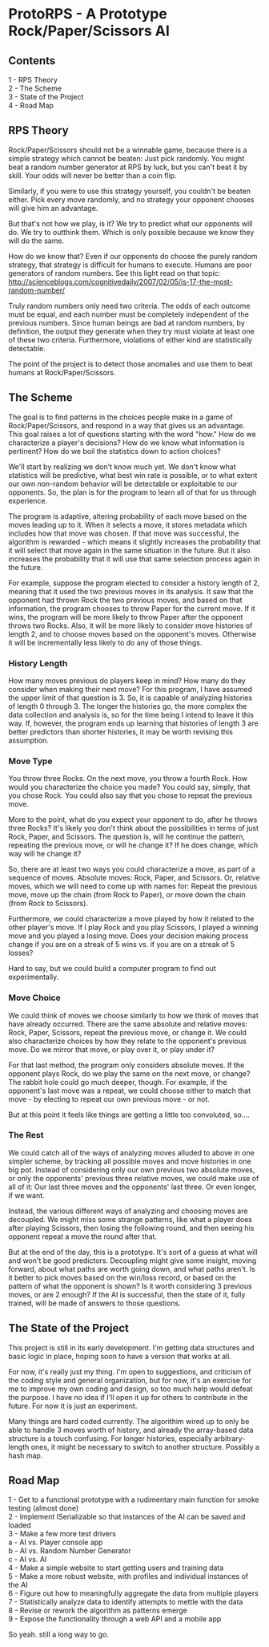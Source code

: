 # ProtoRPS - A Prototype Rock/Paper/Scissors AI

## Contents

1 - RPS Theory  
2 - The Scheme  
3 - State of the Project  
4 - Road Map

## RPS Theory

Rock/Paper/Scissors should not be a winnable game, because there is a simple strategy which cannot be beaten:  Just pick randomly.  You might beat a random number generator at RPS by luck, but you can't beat it by skill.  Your odds will never be better than a coin flip.

Similarly, if you were to use this strategy yourself, you couldn't be beaten either.  Pick every move randomly, and no strategy your opponent chooses will give him an advantage.

But that's not how we play, is it?  We try to predict what our opponents will do.  We try to outthink them.  Which is only possible because we know they will do the same.

How do we know that?  Even if our opponents do choose the purely random strategy, that strategy is difficult for humans to execute.  Humans are poor generators of random numbers.  See this light read on that topic:
http://scienceblogs.com/cognitivedaily/2007/02/05/is-17-the-most-random-number/

Truly random numbers only need two criteria.  The odds of each outcome must be equal, and each number must be completely independent of the previous numbers.  Since human beings are bad at random numbers, by definition, the output they generate when they try must violate at least one of these two criteria.  Furthermore, violations of either kind are statistically detectable.

The point of the project is to detect those anomalies and use them to beat humans at Rock/Paper/Scissors.

## The Scheme

The goal is to find patterns in the choices people make in a game of Rock/Paper/Scissors, and respond in a way that gives us an advantage.  This goal raises a lot of questions starting with the word "how."  How do we characterize a player's decisions?  How do we know what information is pertinent?  How do we boil the statistics down to action choices?

We'll start by realizing we don't know much yet.  We don't know what statistics will be predictive, what best win rate is possible, or to what extent our own non-random behavior will be detectable or exploitable to our opponents.  So, the plan is for the program to learn all of that for us through experience.

The program is adaptive, altering probability of each move based on the moves leading up to it.  When it selects a move, it stores metadata which includes how that move was chosen.  If that move was successful, the algorithm is rewarded - which means it slightly increases the probability that it will select that move again in the same situation in the future.  But it also increases the probability that it will use that same selection process again in the future.

For example, suppose the program elected to consider a history length of 2, meaning that it used the two previous moves in its analysis.  It saw that the opponent had thrown Rock the two previous moves, and based on that information, the program chooses to throw Paper for the current move.  If it wins, the program will be more likely to throw Paper after the opponent throws two Rocks.  Also, it will be more likely to consider move histories of length 2, and to choose moves based on the opponent's moves.  Otherwise it will be incrementally less likely to do any of those things.

### History Length

How many moves previous do players keep in mind?  How many do they consider when making their next move?  For this program, I have assumed the upper limit of that question is 3.  So, it is capable of analyzing histories of length 0 through 3.  The longer the histories go, the more complex the data collection and analysis is, so for the time being I intend to leave it this way.  If, however, the program ends up learning that histories of length 3 are better predictors than shorter histories, it may be worth revising this assumption.

### Move Type

You throw three Rocks.  On the next move, you throw a fourth Rock.  How would you characterize the choice you made?  You could say, simply, that you chose Rock.  You could also say that you chose to repeat the previous move.

More to the point, what do you expect your opponent to do, after he throws three Rocks?  It's likely you don't think about the possibilities in terms of just Rock, Paper, and Scissors.  The question is, will he continue the pattern, repeating the previous move, or will he change it?   If he does change, which way will he change it?

So, there are at least two ways you could characterize a move, as part of a sequence of moves.  Absolute moves: Rock, Paper, and Scissors.  Or, relative moves, which we will need to come up with names for: Repeat the previous move, move up the chain (from Rock to Paper), or move down the chain (from Rock to Scissors).

Furthermore, we could characterize a move played by how it related to the other player's move.  If I play Rock and you play Scissors, I played a winning move and you played a losing move.  Does your decision making process change if you are on a streak of 5 wins vs. if you are on a streak of 5 losses?

Hard to say, but we could build a computer program to find out experimentally.

### Move Choice

We could think of moves we choose similarly to how we think of moves that have already occurred.  There are the same absolute and relative moves:  Rock, Paper, Scissors, repeat the previous move, or change it.  We could also characterize choices by how they relate to the opponent's previous move.  Do we mirror that move, or play over it, or play under it?

For that last method, the program only considers absolute moves.  If the opponent plays Rock, do we play the same on the next move, or change?  The rabbit hole could go much deeper, though.  For example, if the opponent's last move was a repeat, we could choose either to match that move - by electing to repeat our own previous move - or not.

But at this point it feels like things are getting a little too convoluted, so....

### The Rest

We could catch all of the ways of analyzing moves alluded to above in one simpler scheme, by tracking all possible moves and move histories in one big pot.  Instead of considering only our own previous two absolute moves, or only the opponents' previous three relative moves, we could make use of all of it:  Our last three moves and the opponents' last three.  Or even longer, if we want.

Instead, the various different ways of analyzing and choosing moves are decoupled.  We might miss some strange patterns, like what a player does after playing Scissors, then losing the following round, and then seeing his opponent repeat a move the round after that.

But at the end of the day, this is a prototype.  It's sort of a guess at what will and won't be good predictors.  Decoupling might give some insight, moving forward, about what paths are worth going down, and what paths aren't.  Is it better to pick moves based on the win/loss record, or based on the pattern of what the opponent is shown?  Is it worth considering 3 previous moves, or are 2 enough?  If the AI is successful, then the state of it, fully trained, will be made of answers to those questions.

## The State of the Project

This project is still in its early development.  I'm getting data structures and basic logic in place, hoping soon to have a version that works at all.

For now, it's really just my thing.  I'm open to suggestions, and criticism of the coding style and general organization, but for now, it's an exercise for me to improve my own coding and design, so too much help would defeat the purpose.  I have no idea if I'll open it up for others to contribute in the future.  For now it is just an experiment.

Many things are hard coded currently.  The algorithim wired up to only be able to handle 3 moves worth of history, and already the array-based data structure is a touch confusing.  For longer histories, especially arbitrary-length ones, it might be necessary to switch to another structure.  Possibly a hash map.

## Road Map

1 - Get to a functional prototype with a rudimentary main function for smoke testing (almost done)  
2 - Implement ISerializable so that instances of the AI can be saved and loaded  
3 - Make a few more test drivers  
     a - AI vs. Player console app  
     b - AI vs. Random Number Generator  
     c - AI vs. AI  
4 - Make a simple website to start getting users and training data  
5 - Make a more robust website, with profiles and individual instances of the AI  
6 - Figure out how to meaningfully aggregate the data from multiple players  
7 - Statistically analyze data to identify attempts to mettle with the data  
8 - Revise or rework the algorithm as patterns emerge  
9 - Expose the functionality through a web API and a mobile app  

So yeah.  still a long way to go.
